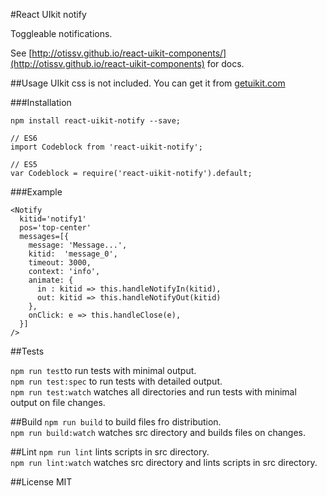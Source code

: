 #React UIkit notify

Toggleable notifications.

See [http://otissv.github.io/react-uikit-components/](http://otissv.github.io/react-uikit-components) for docs.

##Usage
UIkit css is not included. You can get it from [getuikit.com](http://getuikit.com/)


###Installation

    npm install react-uikit-notify --save;

    // ES6
    import Codeblock from 'react-uikit-notify';

    // ES5
    var Codeblock = require('react-uikit-notify').default;

###Example

```
<Notify
  kitid='notify1'
  pos='top-center'
  messages=[{
    message: 'Message...',
    kitid:  'message_0',
    timeout: 3000,
    context: 'info',
    animate: {
      in : kitid => this.handleNotifyIn(kitid),
      out: kitid => this.handleNotifyOut(kitid)
    },
    onClick: e => this.handleClose(e),
  }]
/>
```


##Tests

`npm run test`to run tests with minimal output.  
`npm run test:spec` to run tests with detailed output.  
`npm run test:watch` watches all directories and run tests with minimal output on file changes.

##Build
`npm run build` to build files fro distribution.  
`npm run build:watch` watches src directory and builds files on changes.

##Lint
`npm run lint` lints scripts in src directory.  
`npm run lint:watch` watches src directory and lints scripts in src directory.

##License
MIT
